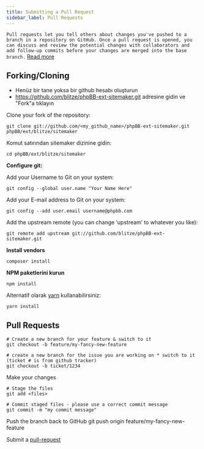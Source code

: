 ```yaml
---
title: Submitting a Pull Request
sidebar_label: Pull Requests
---
```


`Pull requests let you tell others about changes you've pushed to a branch in a repository on GitHub. Once a pull request is opened, you can discuss and review the potential changes with collaborators and add follow-up commits before your changes are merged into the base branch.` [Read more](https://help.github.com/articles/about-pull-requests/)

## Forking/Cloning

* Henüz bir tane yoksa bir github hesabı oluşturun
* https://github.com/blitze/phpBB-ext-sitemaker.git adresine gidin ve "Fork"a tıklayın

Clone your fork of the repository:

    git clone git://github.com/<my_github_name>/phpBB-ext-sitemaker.git phpBB/ext/blitze/sitemaker

Komut satırından sitemaker dizinine gidin:

    cd phpBB/ext/blitze/sitemaker

**Configure git:**

Add your Username to Git on your system:

    git config --global user.name "Your Name Here"

Add your E-mail address to Git on your system:

    git config --add user.email username@phpbb.com

Add the upstream remote (you can change ‘upstream’ to whatever you like):

    git remote add upstream git://github.com/blitze/phpBB-ext-sitemaker.git

**Install vendors**

    composer install

**NPM paketlerini kurun**

    npm install

Alternatif olarak [yarn](https://yarnpkg.com) kullanabilirsiniz:

    yarn install

## Pull Requests

    # Create a new branch for your feature & switch to it
    git checkout -b feature/my-fancy-new-feature
    
    # create a new branch for the issue you are working on * switch to it (ticket # is from github tracker)
    git checkout -b ticket/1234

Make your changes

    # Stage the files
    git add <files> 
    
    # Commit staged files - please use a correct commit message
    git commit -m "my commit message"

Push the branch back to GitHub git push origin feature/my-fancy-new-feature

Submit a [pull-request](https://github.com/blitze/phpBB-ext-sitemaker/pulls)
